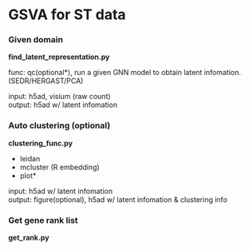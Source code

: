 # GSVA for ST data
### Given domain
**find_latent_representation.py**

func: qc(optional*), run a given GNN model to obtain latent infomation. (SEDR/HERGAST/PCA)

input: h5ad, visium (raw count)  
output: h5ad w/ latent infomation

### Auto clustering (optional)
**clustering_func.py**

- leidan  
- mcluster (R embedding)  
- plot*  

input: h5ad w/ latent infomation  
output: figure(optional), h5ad w/ latent infomation & clustering info

### Get gene rank list
**get_rank.py**
